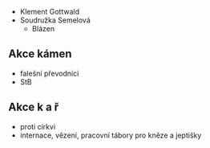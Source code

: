 - Klement Gottwald 
- Soudružka Semelová
	- Blázen

## Akce kámen
- falešní převodníci
- StB

## Akce k a ř
- proti církvi
- internace, vězení, pracovní tábory pro kněze a jeptišky

